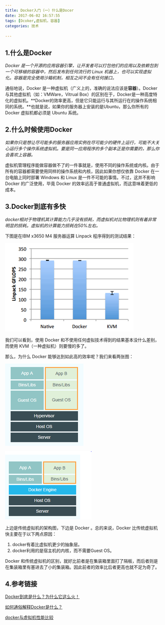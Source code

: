 ```yaml
---
title: Docker入门（一）什么是Docer
date: 2017-06-02 16:57:55
tags: [Dcoker,虚拟机，容器]
categories: 技术

---
```


## 1.什么是Docker

*Docker 是一个开源的应用容器引擎，让开发者可以打包他们的应用以及依赖包到一个可移植的容器中，然后发布到任何流行的 Linux 机器上，也可以实现虚拟化。容器是完全使用沙箱机制，相互之间不会有任何接口。*

通俗地说，Docker 是一种虚拟机（广义上的，准确的说法应该是**容器**）。Docker 与其他虚拟机（如：VMWare，Vitrual Box）的区别在于，Docker是一种高度特化的虚拟机。**Docker的效率更高，但是它只能运行与其所运行在的操作系统相同的系统。**也就是说，如果你的服务器上安装的是Ubuntu，那么你所有的 Docker 虚拟机都必须是 Ubuntu 系统。



## 2.什么时候使用Docker

*如果你只是想让尽可能多的服务器应用实例在尽可能少的硬件上运行，可能不大关心运行多个操作系统虚拟机。要是同一应用程序的多个副本正是你需要的，那么你会喜欢上容器。*

虚拟机管理程序能做容器做不了的一件事就是，使用不同的操作系统或内核。由于所有的容器都需要使用同样的操作系统和内核，因此如果你想仅依靠 Docker 在一台电脑上同时部署 Windows 和 Linux 是一件不可能的事情。不过，这并不影响 Docker 的广泛使用，毕竟 Docker 的效率远高于普通虚拟机，而这意味着更低的成本。



## 3.Docker到底有多快


*docker相对于物理机其计算能力几乎没有损耗，而虚拟机对比物理机则有着非常明显的损耗。虚拟机的计算能力损耗在50%左右。*

下图是在IBM x3650 M4 服务器运算 Linpack 程序得到的测试结果：

![](https://raw.githubusercontent.com/JackSmithThu/MarkdownPhotos/master/201706020002.png)

我们可以看到，使用 Docker 和不使用任何虚拟技术得到的结果基本没什么差别，而使用 KVM（一种虚拟机）则要慢的多了。

那么，为什么 Docker 能够达到如此高的效率呢？我们来看两张图：

![](https://raw.githubusercontent.com/JackSmithThu/MarkdownPhotos/master/201706020001.png)

![](https://raw.githubusercontent.com/JackSmithThu/MarkdownPhotos/master/201706020003.png)

上边是传统虚拟机的架构图，下边是 Docker 。总的来说，Docker 比传统虚拟机快主要在于以下两点原因：

1. docker有着比虚拟机更少的抽象层。
2. docker利用的是宿主机的内核，而不需要Guest OS。

Docker 和传统虚拟机的区别，就好比前者是在集装箱里面打了隔板，而后者则是在集装箱里有塞进去了小的集装箱。因此前者的效率比后者更高也就不足为奇了。



## 4.参考链接

[Docker到底是什么？为什么它这么火！](http://cloud.51cto.com/art/201410/453718.htm)

[如何通俗解释Docker是什么？](https://www.zhihu.com/question/28300645)

[ docker与虚拟机性能比较](http://blog.csdn.net/cbl709/article/details/43955687)